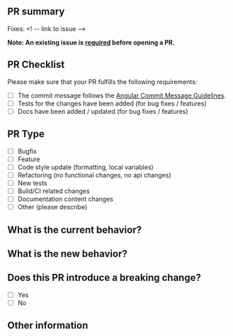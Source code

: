 ## PR summary

<!-- please include a brief summary of the changes in this PR -->

Fixes: <! -- link to issue -->

**Note: An existing issue is [required](https://github.ibm.com/cloudant/cloudant-node-sdk/blob/master/CONTRIBUTING.md#PRs) before opening a PR.**

## PR Checklist

Please make sure that your PR fulfills the following requirements:

- [ ] The commit message follows the
[Angular Commit Message Guidelines](https://github.com/angular/angular/blob/master/CONTRIBUTING.md#-commit-message-guidelines).
- [ ] Tests for the changes have been added (for bug fixes / features)
- [ ] Docs have been added / updated (for bug fixes / features)

## PR Type  
<!-- Please check the one that applies to this PR using "x". -->
- [ ] Bugfix
- [ ] Feature
- [ ] Code style update (formatting, local variables)
- [ ] Refactoring (no functional changes, no api changes)
- [ ] New tests
- [ ] Build/CI related changes
- [ ] Documentation content changes
- [ ] Other (please describe)

## What is the current behavior?
<!-- Please describe the current behavior that you are modifying. -->

## What is the new behavior?
<!-- Please describe the new behavior after your change. -->

## Does this PR introduce a breaking change?

- [ ] Yes
- [ ] No

<!-- If this PR contains a breaking change, please describe the impact and
migration path for existing applications below. -->

## Other information

<!-- Please add any additional information that would help reviewers evaluate
your PR-->

